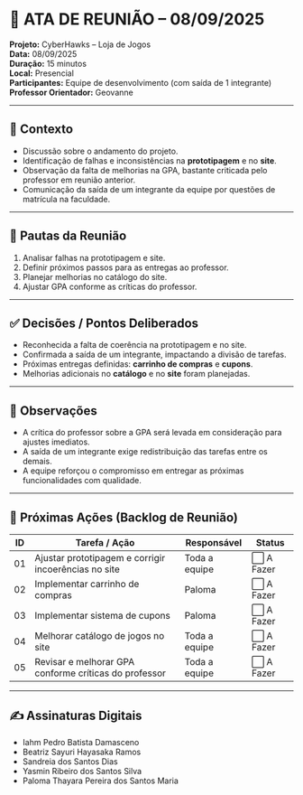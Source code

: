 # 📝 ATA DE REUNIÃO – 08/09/2025

**Projeto:** CyberHawks – Loja de Jogos  
**Data:** 08/09/2025  
**Duração:** 15 minutos  
**Local:** Presencial  
**Participantes:** Equipe de desenvolvimento (com saída de 1 integrante)  
**Professor Orientador:** Geovanne  

---

## 🎯 Contexto
- Discussão sobre o andamento do projeto.  
- Identificação de falhas e inconsistências na **prototipagem** e no **site**.  
- Observação da falta de melhorias na GPA, bastante criticada pelo professor em reunião anterior.  
- Comunicação da saída de um integrante da equipe por questões de matrícula na faculdade.  

---

## 📌 Pautas da Reunião
1. Analisar falhas na prototipagem e site.  
2. Definir próximos passos para as entregas ao professor.  
3. Planejar melhorias no catálogo do site.  
4. Ajustar GPA conforme as críticas do professor.  

---

## ✅ Decisões / Pontos Deliberados
- Reconhecida a falta de coerência na prototipagem e no site.  
- Confirmada a saída de um integrante, impactando a divisão de tarefas.  
- Próximas entregas definidas: **carrinho de compras** e **cupons**.  
- Melhorias adicionais no **catálogo** e no **site** foram planejadas.  

---

## 📝 Observações
- A crítica do professor sobre a GPA será levada em consideração para ajustes imediatos.  
- A saída de um integrante exige redistribuição das tarefas entre os demais.  
- A equipe reforçou o compromisso em entregar as próximas funcionalidades com qualidade.  

---

## 🚀 Próximas Ações (Backlog de Reunião)

| ID  | Tarefa / Ação | Responsável | Status |
|-----|---------------|-------------|-----------------------|
| 01  | Ajustar prototipagem e corrigir incoerências no site | Toda a equipe | ⬜ A Fazer |
| 02  | Implementar carrinho de compras | Paloma  | ⬜ A Fazer |
| 03  | Implementar sistema de cupons | Paloma | ⬜ A Fazer |
| 04  | Melhorar catálogo de jogos no site | Toda a equipe | ⬜ A Fazer |
| 05  | Revisar e melhorar GPA conforme críticas do professor | Toda a equipe | ⬜ A Fazer |

---

## ✍️ Assinaturas Digitais
- Iahm Pedro Batista Damasceno  
- Beatriz Sayuri Hayasaka Ramos  
- Sandreia dos Santos Dias  
- Yasmin Ribeiro dos Santos Silva  
- Paloma Thayara Pereira dos Santos Maria  
